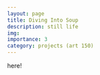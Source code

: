 ```yaml
---
layout: page
title: Diving Into Soup
description: still life
img:
importance: 3
category: projects (art 150)
---
```


here!
